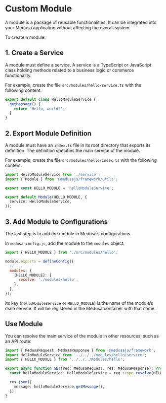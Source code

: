 # Custom Module

A module is a package of reusable functionalities. It can be integrated into your Medusa application without affecting the overall system.

To create a module:

## 1. Create a Service

A module must define a service. A service is a TypeScript or JavaScript class holding methods related to a business logic or commerce functionality.

For example, create the file `src/modules/hello/service.ts` with the following content:

```ts title="src/modules/hello/service.ts"
export default class HelloModuleService {
  getMessage() {
    return 'Hello, world!';
  }
}
```

## 2. Export Module Definition

A module must have an `index.ts` file in its root directory that exports its definition. The definition specifies the main service of the module.

For example, create the file `src/modules/hello/index.ts` with the following content:

```ts title="src/modules/hello.index.ts" highlights={[["4", "", "The main service of the module."]]}
import HelloModuleService from './service';
import { Module } from '@medusajs/framework/utils';

export const HELLO_MODULE = 'helloModuleService';

export default Module(HELLO_MODULE, {
  service: HelloModuleService,
});
```

## 3. Add Module to Configurations

The last step is to add the module in Medusa’s configurations.

In `medusa-config.js`, add the module to the `modules` object:

```js title="medusa-config.js"
import { HELLO_MODULE } from './src/modules/hello';

module.exports = defineConfig({
  // ...
  modules: {
    [HELLO_MODULE]: {
      resolve: './modules/hello',
    },
  },
});
```

Its key (`helloModuleService` or `HELLO_MODULE`) is the name of the module’s main service. It will be registered in the Medusa container with that name.

## Use Module

You can resolve the main service of the module in other resources, such as an API route:

```ts
import { MedusaRequest, MedusaResponse } from '@medusajs/framework';
import HelloModuleService from '../../../modules/hello/service';
import { HELLO_MODULE } from '../../../modules/hello';

export async function GET(req: MedusaRequest, res: MedusaResponse): Promise<void> {
  const helloModuleService: HelloModuleService = req.scope.resolve(HELLO_MODULE);

  res.json({
    message: helloModuleService.getMessage(),
  });
}
```
